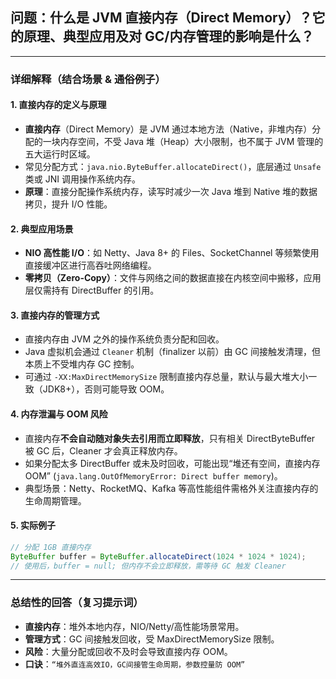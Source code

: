 ## 问题：什么是 JVM 直接内存（Direct Memory）？它的原理、典型应用及对 GC/内存管理的影响是什么？

---

### 详细解释（结合场景 & 通俗例子）

#### 1. 直接内存的定义与原理
- **直接内存**（Direct Memory）是 JVM 通过本地方法（Native，非堆内存）分配的一块内存空间，不受 Java 堆（Heap）大小限制，也不属于 JVM 管理的五大运行时区域。
- 常见分配方式：`java.nio.ByteBuffer.allocateDirect()`，底层通过 `Unsafe` 类或 JNI 调用操作系统内存。
- **原理**：直接分配操作系统内存，读写时减少一次 Java 堆到 Native 堆的数据拷贝，提升 I/O 性能。

#### 2. 典型应用场景
- **NIO 高性能 I/O**：如 Netty、Java 8+ 的 Files、SocketChannel 等频繁使用直接缓冲区进行高吞吐网络编程。
- **零拷贝（Zero-Copy）**：文件与网络之间的数据直接在内核空间中搬移，应用层仅需持有 DirectBuffer 的引用。

#### 3. 直接内存的管理方式
- 直接内存由 JVM 之外的操作系统负责分配和回收。
- Java 虚拟机会通过 `Cleaner` 机制（finalizer 以前）由 GC 间接触发清理，但本质上不受堆内存 GC 控制。
- 可通过 `-XX:MaxDirectMemorySize` 限制直接内存总量，默认与最大堆大小一致（JDK8+），否则可能导致 OOM。

#### 4. 内存泄漏与 OOM 风险
- 直接内存**不会自动随对象失去引用而立即释放**，只有相关 DirectByteBuffer 被 GC 后，Cleaner 才会真正释放内存。
- 如果分配太多 DirectBuffer 或未及时回收，可能出现“堆还有空间，直接内存 OOM” (`java.lang.OutOfMemoryError: Direct buffer memory`)。
- 典型场景：Netty、RocketMQ、Kafka 等高性能组件需格外关注直接内存的生命周期管理。

#### 5. 实际例子
```java
// 分配 1GB 直接内存
ByteBuffer buffer = ByteBuffer.allocateDirect(1024 * 1024 * 1024);
// 使用后，buffer = null; 但内存不会立即释放，需等待 GC 触发 Cleaner
```

---

### 总结性的回答（复习提示词）

- **直接内存**：堆外本地内存，NIO/Netty/高性能场景常用。
- **管理方式**：GC 间接触发回收，受 MaxDirectMemorySize 限制。
- **风险**：大量分配或回收不及时会导致直接内存 OOM。
- **口诀**：`“堆外直连高效IO，GC间接管生命周期，参数控量防 OOM”`